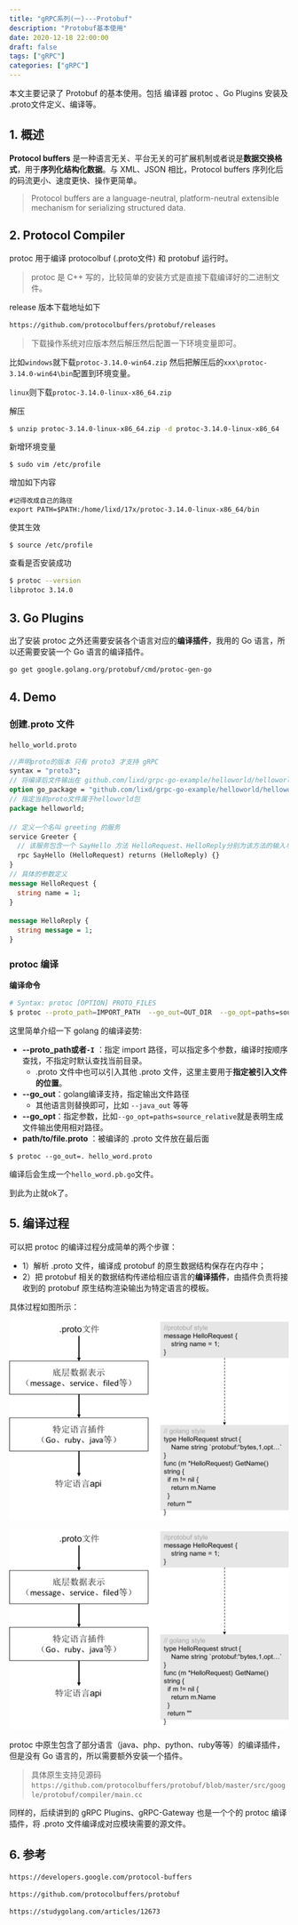 ```yaml
---
title: "gRPC系列(一)---Protobuf"
description: "Protobuf基本使用"
date: 2020-12-18 22:00:00
draft: false
tags: ["gRPC"]
categories: ["gRPC"]
---
```


本文主要记录了 Protobuf 的基本使用。包括 编译器 protoc 、Go Plugins 安装及 .proto文件定义、编译等。

<!--more-->

## 1. 概述

**Protocol buffers** 是一种语言无关、平台无关的可扩展机制或者说是**数据交换格式**，用于**序列化结构化数据**。与 XML、JSON 相比，Protocol buffers 序列化后的码流更小、速度更快、操作更简单。

> Protocol buffers are a language-neutral, platform-neutral extensible mechanism for serializing structured data.



## 2. Protocol Compiler

protoc 用于编译 protocolbuf (.proto文件) 和 protobuf 运行时。

> protoc 是 C++ 写的，比较简单的安装方式是直接下载编译好的二进制文件。

release 版本下载地址如下

```sh
https://github.com/protocolbuffers/protobuf/releases
```

> 下载操作系统对应版本然后解压然后配置一下环境变量即可。

比如`windows`就下载`protoc-3.14.0-win64.zip` 然后把解压后的`xxx\protoc-3.14.0-win64\bin`配置到环境变量。

`linux`则下载`protoc-3.14.0-linux-x86_64.zip`

解压

```sh
$ unzip protoc-3.14.0-linux-x86_64.zip -d protoc-3.14.0-linux-x86_64
```

新增环境变量

```shell
$ sudo vim /etc/profile 
```

增加如下内容

```shell
#记得改成自己的路径
export PATH=$PATH:/home/lixd/17x/protoc-3.14.0-linux-x86_64/bin
```

使其生效

```shell
$ source /etc/profile
```



查看是否安装成功

```sh
$ protoc --version
libprotoc 3.14.0
```

## 3. Go Plugins

出了安装 protoc 之外还需要安装各个语言对应的**编译插件**，我用的 Go 语言，所以还需要安装一个 Go 语言的编译插件。

```sh
go get google.golang.org/protobuf/cmd/protoc-gen-go
```



## 4. Demo

### 创建.proto 文件

`hello_world.proto`

```protobuf
//声明proto的版本 只有 proto3 才支持 gRPC
syntax = "proto3";
// 将编译后文件输出在 github.com/lixd/grpc-go-example/helloworld/helloworld 目录
option go_package = "github.com/lixd/grpc-go-example/helloworld/helloworld";
// 指定当前proto文件属于helloworld包
package helloworld;

// 定义一个名叫 greeting 的服务
service Greeter {
  // 该服务包含一个 SayHello 方法 HelloRequest、HelloReply分别为该方法的输入与输出
  rpc SayHello (HelloRequest) returns (HelloReply) {}
}
// 具体的参数定义
message HelloRequest {
  string name = 1;
}

message HelloReply {
  string message = 1;
}
```

### protoc 编译

**编译命令**

```sh
# Syntax: protoc [OPTION] PROTO_FILES
$ protoc --proto_path=IMPORT_PATH  --go_out=OUT_DIR  --go_opt=paths=source_relative path/to/file.proto
```

这里简单介绍一下 golang 的编译姿势:

- **--proto_path或者`-I`** ：指定 import 路径，可以指定多个参数，编译时按顺序查找，不指定时默认查找当前目录。
  - .proto 文件中也可以引入其他 .proto 文件，这里主要用于**指定被引入文件的位置**。
- **--go_out**：golang编译支持，指定输出文件路径
  - 其他语言则替换即可，比如 `--java_out` 等等
- **--go_opt**：指定参数，比如`--go_opt=paths=source_relative`就是表明生成文件输出使用相对路径。
- **path/to/file.proto** ：被编译的 .proto 文件放在最后面

```shell
$ protoc --go_out=. hello_word.proto
```

编译后会生成一个`hello_word.pb.go`文件。

到此为止就ok了。

## 5. 编译过程

可以把 protoc 的编译过程分成简单的两个步骤：

* 1）解析 .proto 文件，编译成 protobuf 的原生数据结构保存在内存中；
* 2）把 protobuf 相关的数据结构传递给相应语言的**编译插件**，由插件负责将接收到的 protobuf 原生结构渲染输出为特定语言的模板。

具体过程如图所示：

![protobuf-process][protobuf-process]

![](assets/protobuf-process.png)

protoc 中原生包含了部分语言（java、php、python、ruby等等）的编译插件，但是没有 Go 语言的，所以需要额外安装一个插件。

> 具体原生支持见源码`https://github.com/protocolbuffers/protobuf/blob/master/src/google/protobuf/compiler/main.cc`

同样的，后续讲到的 gRPC Plugins、gRPC-Gateway 也是一个个的 protoc 编译插件，将 .proto 文件编译成对应模块需要的源文件。

## 6. 参考

`https://developers.google.com/protocol-buffers`

`https://github.com/protocolbuffers/protobuf`

`https://studygolang.com/articles/12673`







[protobuf-process]:https://github.com/lixd/blog/raw/master/images/grpc/protobuf-process.png